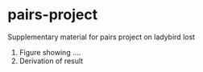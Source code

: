 # pairs-project
Supplementary material for pairs project on ladybird lost

1. Figure showing ....
2. Derivation of result
